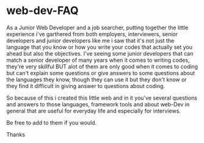 # web-dev-FAQ
As a Junior Web Developer and a job searcher, putting together the little experience i've garthered from both employers, interviewers, senior developers and junior developers like me i saw that it's not just the language that you know or how you write your codes that actually set you ahead but also the objectives.
I've seeing some junior developers that can match a senior developer of many years when it comes to writing codes, they're very skillful BUT alot of them are only good when it comes to coding but can't explain some questions or give answers to some questions about the languages they know, though they can use it but they don't know or they find it difficult in giving answer to questions about coding.

So because of this i created this little web and in it you've several questions and answers to those languages, framework tools and about web-Dev in general that are useful for everyday life and especially for interviews.

Be free to add to them if you would.

Thanks
